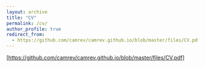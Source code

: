 ```yaml
---
layout: archive
title: "CV"
permalink: /cv/
author_profile: true
redirect_from: 
  - https://github.com/camrev/camrev.github.io/blob/master/files/CV.pdf
---
```



[https://github.com/camrev/camrev.github.io/blob/master/files/CV.pdf]

